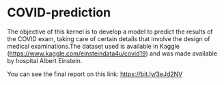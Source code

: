 # COVID-prediction
The objective of this kernel is to develop a model to predict the results of the COVID exam, taking care of certain details that involve the design of medical examinations.The dataset used is available in Kaggle (https://www.kaggle.com/einsteindata4u/covid19) and was made available by hospital Albert Einstein.

You can see the final report on this link: https://bit.ly/3eJd2NV
